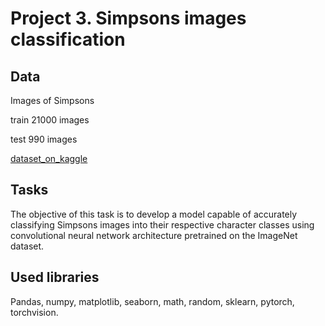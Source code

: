 # Project 3. Simpsons images classification

## Data

Images of Simpsons

train 21000 images

test 990 images

[dataset_on_kaggle](https://www.kaggle.com/competitions/journey-springfield/data?select=train)

## Tasks

The objective of this task is to develop a model capable of accurately classifying Simpsons images into their respective character classes using convolutional neural network architecture pretrained on the ImageNet dataset.

## Used libraries
  
Pandas, numpy, matplotlib, seaborn, math, random, sklearn, pytorch, torchvision.

